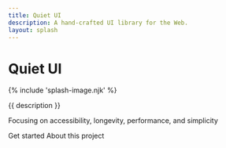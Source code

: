 ```yaml
---
title: Quiet UI
description: A hand-crafted UI library for the Web.
layout: splash
---
```


<div class="splash">
<h1 class="visually-hidden">Quiet UI</h1>

<div class="splash-image">
{% include 'splash-image.njk' %}
</div>

<p class="subtitle">{{ description }}</p>

<p>
Focusing on accessibility, longevity, performance, and simplicity
</p>

<div class="splash-actions">

<quiet-button href="/docs/" variant="primary" size="xl" pill>
Get started
</quiet-button>

<quiet-button href="/about" appearance="text" size="xl" pill>
About this project
</quiet-button>

</div>
</div>
